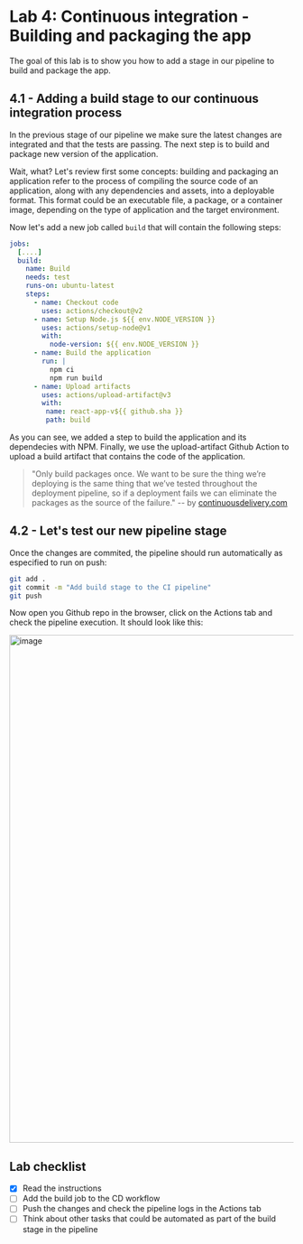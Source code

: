 # Lab 4: Continuous integration - Building and packaging the app

The goal of this lab is to show you how to add a stage in our pipeline to build and package the app.

## 4.1 - Adding a build stage to our continuous integration process

In the previous stage of our pipeline we make sure the latest changes are integrated and that the tests are passing. The next step is to build and package new version of the application.    

Wait, what? Let's review first some concepts: building and packaging an application refer to the process of compiling the source code of an application, along with any dependencies and assets, into a deployable format. This format could be an executable file, a package, or a container image, depending on the type of application and the target environment.

Now let's add a new job called `build` that will contain the following steps:

```yaml
jobs:
  [....]
  build:
    name: Build
    needs: test
    runs-on: ubuntu-latest
    steps:
      - name: Checkout code
        uses: actions/checkout@v2
      - name: Setup Node.js ${{ env.NODE_VERSION }}
        uses: actions/setup-node@v1
        with:
          node-version: ${{ env.NODE_VERSION }}
      - name: Build the application
        run: |
          npm ci
          npm run build
      - name: Upload artifacts
        uses: actions/upload-artifact@v3
        with:
         name: react-app-v${{ github.sha }}
         path: build
```

As you can see, we added a step to build the application and its dependecies with NPM. Finally, we use the upload-artifact Github Action to upload a build artifact that contains the code of the application.

> "Only build packages once. We want to be sure the thing we’re deploying is the same thing that we’ve tested throughout the deployment pipeline, so if a deployment fails we can eliminate the packages as the source of the failure." -- by [continuousdelivery.com](https://continuousdelivery.com/implementing/patterns/)


## 4.2 - Let's test our new pipeline stage

Once the changes are commited, the pipeline should run automatically as especified to run on push:

```bash
git add .
git commit -m "Add build stage to the CI pipeline"
git push
```

Now open you Github repo in the browser, click on the Actions tab and check the pipeline execution. It should look like this:

<img width="900" alt="image" src="https://github.com/caprosset/github-actions-repository/assets/12846321/7cc0068c-15d5-4c5e-8aa5-1030ad5f2671">


## Lab checklist

- [x] Read the instructions
- [ ] Add the build job to the CD workflow
- [ ] Push the changes and check the pipeline logs in the Actions tab
- [ ] Think about other tasks that could be automated as part of the build stage in the pipeline
